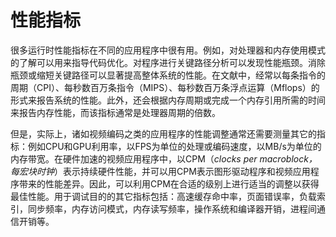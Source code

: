 # 性能指标
很多运行时性能指标在不同的应用程序中很有用。例如，对处理器和内存使用模式的了解可以用来指导代码优化。对程序进行关键路径分析可以发现性能瓶颈。消除瓶颈或缩短关键路径可以显著提高整体系统的性能。在文献中，经常以每条指令的周期（CPI）、每秒数百万条指令（MIPS）、每秒数百万条浮点运算（Mflops）的形式来报告系统的性能。此外，还会根据内存周期或完成一个内存引用所需的时间来报告内存性能，而该指标通常是处理器周期的倍数。

但是，实际上，诸如视频编码之类的应用程序的性能调整通常还需要测量其它的指标：例如CPU和GPU利用率，以FPS为单位的处理或编码速度，以MB/s为单位的内存带宽。在硬件加速的视频应用程序中，以CPM（*clocks per macroblock，每宏块时钟*）表示持续硬件性能，并可以用CPM表示图形驱动程序和视频应用程序带来的性能差异。因此，可以利用CPM在合适的级别上进行适当的调整以获得最佳性能。用于调试目的的其它指标包括：高速缓存命中率，页面错误率，负载索引，同步频率，内存访问模式，内存读写频率，操作系统和编译器开销，进程间通信开销等。
